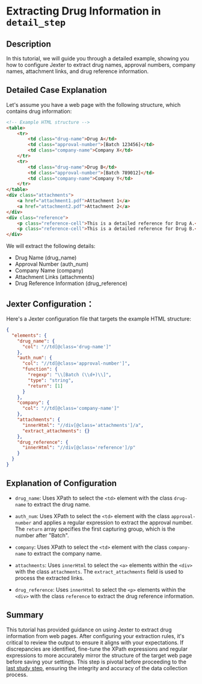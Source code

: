 
 # Extracting Drug Information in `detail_step `

## Description

In this tutorial,  we will guide you through a detailed example, showing you how to configure Jexter to extract drug names, approval numbers, company names, attachment links, and drug reference information.

## Detailed Case Explanation

Let's assume you have a web page with the following structure, which contains drug information:

```html
<!-- Example HTML structure -->
<table>
    <tr>
        <td class="drug-name">Drug A</td>
        <td class="approval-number">[Batch 123456]</td>
        <td class="company-name">Company X</td>
    </tr>
    <tr>
        <td class="drug-name">Drug B</td>
        <td class="approval-number">[Batch 789012]</td>
        <td class="company-name">Company Y</td>
    </tr>
</table>
<div class="attachments">
    <a href="attachment1.pdf">Attachment 1</a>
    <a href="attachment2.pdf">Attachment 2</a>
</div>
<div class="reference">
    <p class="reference-cell">This is a detailed reference for Drug A.</p>
    <p class="reference-cell">This is a detailed reference for Drug B.</p>
</div>
```

We will extract the following details:

- Drug Name (drug_name)
- Approval Number (auth_num)
- Company Name (company)
- Attachment Links (attachments)
- Drug Reference Information (drug_reference)

## Jexter Configuration：

Here's a Jexter configuration file that targets the example HTML structure:

```json
{
  "elements": {
    "drug_name": {
      "col": "//td[@class='drug-name']"
    },
    "auth_num": {
      "col": "//td[@class='approval-number']",
      "function": {
        "regexp": "\\[Batch (\\d+)\\]",
        "type": "string",
        "return": [1]
      }
    },
    "company": {
      "col": "//td[@class='company-name']"
    },
    "attachments": {
      "innerHtml": "//div[@class='attachments']/a",
      "extract_attachments": {}
    },
    "drug_reference": {
      "innerHtml": "//div[@class='reference']/p"
    }
  }
}
```

## Explanation of Configuration

- `drug_name`: Uses XPath to select the `<td>` element with the class `drug-name` to extract the drug name.

- `auth_num`: Uses XPath to select the `<td>` element with the class `approval-number` and applies a regular expression to extract the approval number. The `return` array specifies the first capturing group, which is the number after "Batch".

- `company`: Uses XPath to select the `<td>` element with the class `company-name` to extract the company name.

- `attachments`: Uses `innerHtml` to select the `<a>` elements within the `<div>` with the class `attachments`. The `extract_attachments` field is used to process the extracted links.

- `drug_reference`: Uses `innerHtml` to select the `<p>` elements within the `<div>` with the class `reference` to extract the drug reference information.




## Summary
This tutorial has provided guidance on using Jexter to extract drug information from web pages. After configuring your extraction rules, it's critical to review the output to ensure it aligns with your expectations. If discrepancies are identified,  fine-tune the XPath expressions and regular expressions to more accurately mirror the structure of the target web page before saving your settings. This step is pivotal before proceeding to the [last study step](https://github.com/HzaCode/DP2-for-Beginners/blob/main/Study%EF%BC%9A%20attachment_step.md), ensuring the integrity and accuracy of the data collection process.
